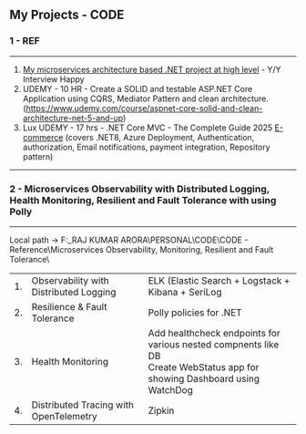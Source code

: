 ## My Projects - CODE

### 1 - REF
-----------------------------------------------------
1. [My microservices architecture based .NET project at high level](https://www.youtube.com/watch?v=SGq0687pvGQ) - Y/Y Interview Happy
2. UDEMY - 10 HR - Create a SOLID and testable ASP.NET Core Application using CQRS, Mediator Pattern and clean architecture.(https://www.udemy.com/course/aspnet-core-solid-and-clean-architecture-net-5-and-up)
3. Lux UDEMY - 17 hrs - .NET Core MVC - The Complete Guide 2025 [E-commerce](https://luxoft.udemy.com/course/complete-aspnet-core-21-course/)
   (covers .NET8, Azure Deployment, Authentication, authorization, Email notifications, payment integration, Repository pattern)

------------------------------------------

### 2 - Microservices Observability with Distributed Logging, Health Monitoring, Resilient and Fault Tolerance with using Polly
-----------------------------------------------------

Local path -> F:\_RAJ KUMAR ARORA\PERSONAL\CODE\CODE - Reference\Microservices Observability, Monitoring, Resilient and Fault Tolerance\


| | | |
| - | - | - |
| 1. | Observability with Distributed Logging | ELK (Elastic Search + Logstack + Kibana + SeriLog |
| 2. | Resilience & Fault Tolerance | Polly policies for .NET |
| 3. | Health Monitoring | Add healthcheck endpoints for various nested compnents like DB </br> Create WebStatus app for showing Dashboard using WatchDog |
| 4. | Distributed Tracing with OpenTelemetry | Zipkin | 

